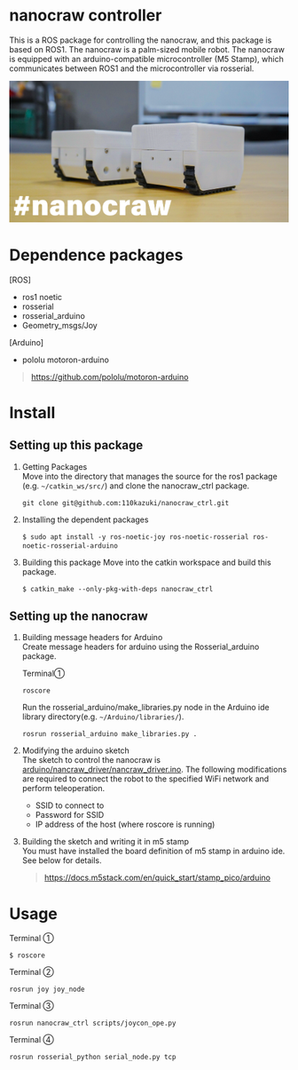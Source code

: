 # nanocraw controller   
This is a ROS package for controlling the nanocraw, and this package is based on ROS1. The nanocraw is a palm-sized mobile robot. The nanocraw is equipped with an arduino-compatible microcontroller (M5 Stamp), which communicates between ROS1 and the microcontroller via rosserial.

![banner](img/banner_image.png)

# Dependence packages   
[ROS]   
- ros1 noetic   
- rosserial
- rosserial_arduino
- Geometry_msgs/Joy   

[Arduino]   
- pololu motoron-arduino   
> https://github.com/pololu/motoron-arduino   

# Install 
## Setting up this package
1. Getting Packages  
    Move into the directory that manages the source for the ros1 package (e.g. `~/catkin_ws/src/`) and clone the nanocraw_ctrl package.  
    ```
    git clone git@github.com:110kazuki/nanocraw_ctrl.git
    ```

2. Installing the dependent packages  
    ```
    $ sudo apt install -y ros-noetic-joy ros-noetic-rosserial ros-noetic-rosserial-arduino
    ```
3. Building this package
    Move into the catkin workspace and build this package.
    ```
    $ catkin_make --only-pkg-with-deps nanocraw_ctrl
    ```

## Setting up the nanocraw
1. Building message headers for Arduino  
    Create message headers for arduino using the Rosserial_arduino package.  

    Terminal①
    ```
    roscore
    ````
    
    Run the rosserial_arduino/make_libraries.py node in the Arduino ide library directory(e.g. `~/Arduino/libraries/`).  
    ```
    rosrun rosserial_arduino make_libraries.py .
    ```

2. Modifying the arduino sketch  
    The sketch to control the nanocraw is [arduino/nancraw_driver/nancraw_driver.ino](arduino/nancraw_driver/nancraw_driver.ino).
    The following modifications are required to connect the robot to the specified WiFi network and perform teleoperation.
    - SSID to connect to  
    - Password for SSID  
    - IP address of the host (where roscore is running)  

3. Building the sketch and writing it in m5 stamp  
    You must have installed the board definition of m5 stamp in arduino ide. See below for details.
    > https://docs.m5stack.com/en/quick_start/stamp_pico/arduino


# Usage  

Terminal ①  
```
$ roscore
```

Terminal ②  
```
rosrun joy joy_node
```

Terminal ③  
```
rosrun nanocraw_ctrl scripts/joycon_ope.py
```

Terminal ④
```
rosrun rosserial_python serial_node.py tcp
```


